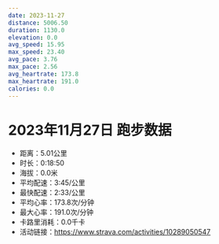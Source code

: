 ```yaml
---
date: 2023-11-27
distance: 5006.50
duration: 1130.0
elevation: 0.0
avg_speed: 15.95
max_speed: 23.40
avg_pace: 3.76
max_pace: 2.56
avg_heartrate: 173.8
max_heartrate: 191.0
calories: 0.0
---
```


# 2023年11月27日 跑步数据

- 距离：5.01公里
- 时长：0:18:50
- 海拔：0.0米
- 平均配速：3:45/公里
- 最快配速：2:33/公里
- 平均心率：173.8次/分钟
- 最大心率：191.0次/分钟
- 卡路里消耗：0.0千卡
- 活动链接：https://www.strava.com/activities/10289050547
